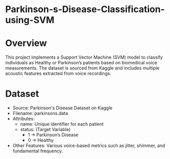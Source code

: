 # Parkinson-s-Disease-Classification-using-SVM
# Overview
This project implements a Support Vector Machine (SVM) model to classify individuals as Healthy or Parkinson’s patients based on biomedical voice measurements. The dataset is sourced from Kaggle and includes multiple acoustic features extracted from voice recordings.

# Dataset
* Source: Parkinson's Disease Dataset on Kaggle
* Filename: parkinsons.data
* Attributes:
  * name: Unique identifier for each patient
  * status: (Target Variable)
      * 1 → Parkinson’s Disease
      * 0 → Healthy
* Other Features: Various voice-based metrics such as jitter, shimmer, and fundamental frequency.
